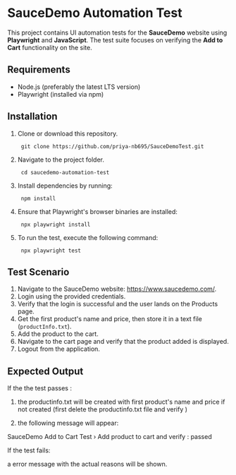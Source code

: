 # SauceDemo Automation Test

This project contains UI automation tests for the **SauceDemo** website using **Playwright** and **JavaScript**. The test suite focuses on verifying the **Add to Cart** functionality on the site.

## Requirements

- Node.js (preferably the latest LTS version)
- Playwright (installed via npm)
  
## Installation

1. Clone or download this repository.
    
        git clone https://github.com/priya-nb695/SauceDemoTest.git

2. Navigate to the project folder.
      
        cd saucedemo-automation-test

3. Install dependencies by running:
 
        npm install

4. Ensure that Playwright's browser binaries are installed:

        npx playwright install       

5. To run the test, execute the following command:

        npx playwright test

## Test Scenario

1. Navigate to the SauceDemo website: https://www.saucedemo.com/.
2. Login using the provided credentials.
3. Verify that the login is successful and the user lands on the Products page.
4. Get the first product's name and price, then store it in a text file (`productInfo.txt`).
5. Add the product to the cart.
6. Navigate to the cart page and verify that the product added is displayed.
7. Logout from the application.

## Expected Output

If the the test passes :

  1. the productinfo.txt will be created with first product's name and price if not created (first delete the  productinfo.txt file and verify )

  2. the following message will appear:

   SauceDemo Add to Cart Test › Add product to cart and verify  : passed

If the test fails:

a error message with the actual reasons will be shown.